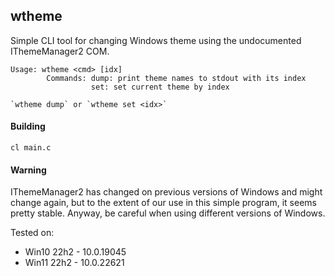 ## wtheme

Simple CLI tool for changing Windows theme using the undocumented IThemeManager2 COM.  

~~~
Usage: wtheme <cmd> [idx]
        Commands: dump: print theme names to stdout with its index
                  set: set current theme by index

`wtheme dump` or `wtheme set <idx>`
~~~

#### Building
~~~Console
cl main.c
~~~

#### Warning
IThemeManager2 has changed on previous versions of Windows and might change again, but
to the extent of our use in this simple program, it seems pretty stable.
Anyway, be careful when using different versions of Windows.  
  
Tested on:
- Win10 22h2 - 10.0.19045
- Win11 22h2 - 10.0.22621
